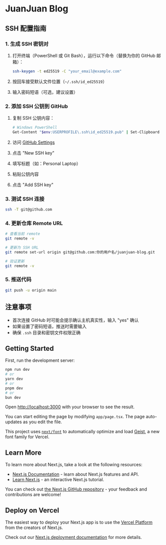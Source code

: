 # JuanJuan Blog

## SSH 配置指南

### 1. 生成 SSH 密钥对

1. 打开终端（PowerShell 或 Git Bash），运行以下命令（替换为你的 GitHub 邮箱）：
   ```bash
   ssh-keygen -t ed25519 -C "your_email@example.com"
   ```

2. 按回车接受默认文件位置（`~/.ssh/id_ed25519`）
3. 输入密码短语（可选，建议设置）

### 2. 添加 SSH 公钥到 GitHub

1. 复制 SSH 公钥内容：
   ```bash
   # Windows PowerShell
   Get-Content "$env:USERPROFILE\.ssh\id_ed25519.pub" | Set-Clipboard
   ```

2. 访问 [GitHub Settings](https://github.com/settings/keys)
3. 点击 "New SSH key"
4. 填写标题（如：Personal Laptop）
5. 粘贴公钥内容
6. 点击 "Add SSH key"

### 3. 测试 SSH 连接

```bash
ssh -T git@github.com
```

### 4. 更新仓库 Remote URL

```bash
# 查看当前 remote
git remote -v

# 更新为 SSH URL
git remote set-url origin git@github.com:你的用户名/juanjuan-blog.git

# 验证更新
git remote -v
```

### 5. 推送代码

```bash
git push -u origin main
```

## 注意事项

- 首次连接 GitHub 时可能会提示确认主机真实性，输入 "yes" 确认
- 如果设置了密码短语，推送时需要输入
- 确保 `.ssh` 目录和密钥文件权限正确

## Getting Started

First, run the development server:

```bash
npm run dev
# or
yarn dev
# or
pnpm dev
# or
bun dev
```

Open [http://localhost:3000](http://localhost:3000) with your browser to see the result.

You can start editing the page by modifying `app/page.tsx`. The page auto-updates as you edit the file.

This project uses [`next/font`](https://nextjs.org/docs/app/building-your-application/optimizing/fonts) to automatically optimize and load [Geist](https://vercel.com/font), a new font family for Vercel.

## Learn More

To learn more about Next.js, take a look at the following resources:

- [Next.js Documentation](https://nextjs.org/docs) - learn about Next.js features and API.
- [Learn Next.js](https://nextjs.org/learn) - an interactive Next.js tutorial.

You can check out [the Next.js GitHub repository](https://github.com/vercel/next.js) - your feedback and contributions are welcome!

## Deploy on Vercel

The easiest way to deploy your Next.js app is to use the [Vercel Platform](https://vercel.com/new?utm_medium=default-template&filter=next.js&utm_source=create-next-app&utm_campaign=create-next-app-readme) from the creators of Next.js.

Check out our [Next.js deployment documentation](https://nextjs.org/docs/app/building-your-application/deploying) for more details.
